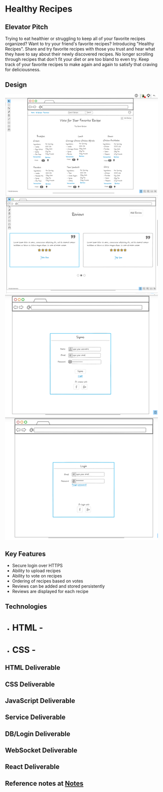 # Healthy Recipes
## Elevator Pitch
Trying to eat healthier or struggling to keep all of your favorite recipes organized? Want to try your friend's favorite recipes? Introducing "Healthy Recipes". Share and try favorite recipes with those you trust and hear what they have to say about their newly discovered recipes. No longer scrolling through recipes that don't fit your diet or are too bland to even try. Keep track of your favorite recipes to make again and again to satisfy that craving for deliciousness.

## Design
![](images/home.png)
![](images/reviews.png)
![](images/signup.png)
![](images/login.png)


## Key Features
- Secure login over HTTPS
- Ability to upload recipes
- Ability to vote on recipes
- Ordering of recipes based on votes
- Reviews can be added and stored persistently
- Reviews are displayed for each recipe

## Technologies
- # HTML - 
- # CSS - 

## HTML Deliverable

## CSS Deliverable

## JavaScript Deliverable

## Service Deliverable

## DB/Login Deliverable

## WebSocket Deliverable

## React Deliverable

## Reference notes at [Notes](https://github.com/CarterG2099/startup/blob/main/notes.md)
